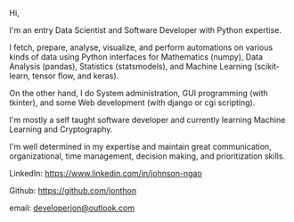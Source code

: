 Hi,
 
I'm an entry Data Scientist and Software Developer with Python expertise.

I fetch, prepare, analyse, visualize, and perform automations on various kinds of data using Python interfaces for Mathematics (numpy), Data Analysis (pandas), Statistics (statsmodels), and Machine Learning (scikit-learn, tensor flow, and keras).

On the other hand, I do System administration, GUI programming (with tkinter), and some Web development (with django or cgi scripting).

I'm mostly a self taught software developer and currently learning Machine Learning and Cryptography.

I'm well determined in my expertise and maintain great communication, organizational, time management, decision making, and prioritization skills.

LinkedIn: https://www.linkedin.com/in/johnson-ngao

Github: https://github.com/jonthon

email: developerjon@outlook.com
